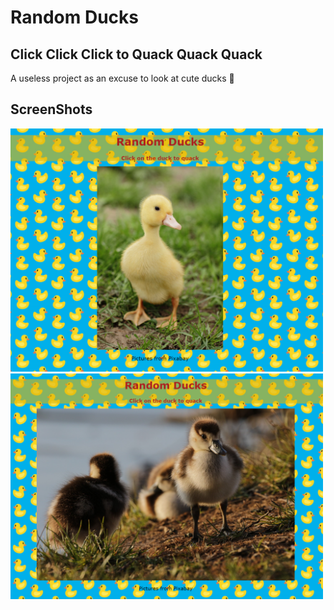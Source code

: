 # Random Ducks

## Click Click Click to Quack Quack Quack

A useless project as an excuse to look at cute ducks 🦆

## ScreenShots

<img src="./screenshot-home.png" alt="screenshot home" style="width:500px;"/>

<img src="./screenshot-random.png" alt="screenshot" style="width:500px;"/>
